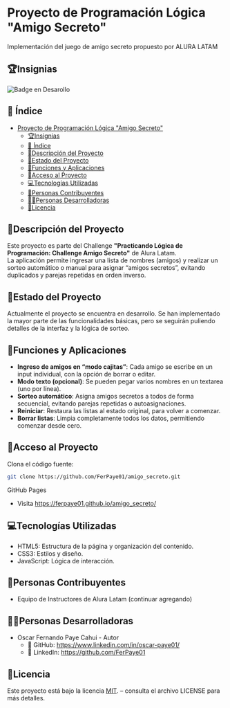 # Proyecto de Programación Lógica "Amigo Secreto"
Implementación del juego de amigo secreto propuesto por ALURA LATAM
## 🏆Insignias
   ![Badge en Desarollo](https://img.shields.io/badge/STATUS-EN%20DESAROLLO-green)

## 📌 Índice

- [Proyecto de Programación Lógica "Amigo Secreto"](#proyecto-de-programación-lógica-amigo-secreto)
  - [🏆Insignias](#insignias)
  - [📌 Índice](#-índice)
  - [📙Descripción del Proyecto](#descripción-del-proyecto)
  - [🚀Estado del Proyecto](#estado-del-proyecto)
  - [🎥Funciones y Aplicaciones](#funciones-y-aplicaciones)
  - [📁Acceso al Proyecto](#acceso-al-proyecto)
  - [💻Tecnologías Utilizadas](#tecnologías-utilizadas)
  - [🤝Personas Contribuyentes](#personas-contribuyentes)
  - [👨‍💻Personas Desarrolladoras](#personas-desarrolladoras)
  - [📜Licencia](#licencia)


## 📙Descripción del Proyecto
Este proyecto es parte del Challenge **"Practicando Lógica de Programación: Challenge Amigo Secreto"** de Alura Latam.  
La aplicación permite ingresar una lista de nombres (amigos) y realizar un sorteo automático o manual para asignar “amigos secretos”, evitando duplicados y parejas repetidas en orden inverso.

## 🚀Estado del Proyecto
Actualmente el proyecto se encuentra en desarrollo. Se han implementado la mayor parte de las funcionalidades básicas, pero se seguirán puliendo detalles de la interfaz y la lógica de sorteo.

## 🎥Funciones y Aplicaciones
- **Ingreso de amigos en “modo cajitas”**: Cada amigo se escribe en un input individual, con la opción de borrar o editar.  
- **Modo texto (opcional)**: Se pueden pegar varios nombres en un textarea (uno por línea).  
- **Sorteo automático**: Asigna amigos secretos a todos de forma secuencial, evitando parejas repetidas o autoasignaciones.  
- **Reiniciar**: Restaura las listas al estado original, para volver a comenzar.  
- **Borrar listas**: Limpia completamente todos los datos, permitiendo comenzar desde cero.



## 📁Acceso al Proyecto
Clona el código fuente:
```sh
git clone https://github.com/FerPaye01/amigo_secreto.git
```

GitHub Pages
- Visita https://ferpaye01.github.io/amigo_secreto/

## 💻Tecnologías Utilizadas
- HTML5: Estructura de la página y organización del contenido.
- CSS3: Estilos y diseño.
- JavaScript: Lógica de interacción.


## 🤝Personas Contribuyentes
- Equipo de Instructores de Alura Latam (continuar agregando)

## 👨‍💻Personas Desarrolladoras
- Oscar Fernando Paye Cahui - Autor
  - 🐙 GitHub: https://www.linkedin.com/in/oscar-paye01/
  - 💼 LinkedIn: https://github.com/FerPaye01

## 📜Licencia
Este proyecto está bajo la licencia  [MIT](./LICENSE).   – consulta el archivo LICENSE para más detalles.



